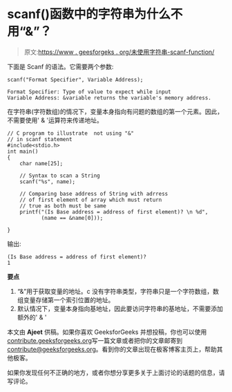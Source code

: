 # scanf()函数中的字符串为什么不用“&”？

> 原文:[https://www . geesforgeks . org/未使用字符串-scanf-function/](https://www.geeksforgeeks.org/not-used-strings-scanf-function/)

下面是 Scanf 的语法。它需要两个参数:

```
scanf("Format Specifier", Variable Address);

Format Specifier: Type of value to expect while input
Variable Address: &variable returns the variable's memory address.

```

在字符串(字符数组)的情况下，变量本身指向有问题的数组的第一个元素。因此，不需要使用' & '运算符来传递地址。

```
// C program to illustrate  not using "&"
// in scanf statement
#include<stdio.h>
int main()
{
    char name[25];

    // Syntax to scan a String
    scanf("%s", name);

    // Comparing base address of String with adrress
    // of first element of array which must return
    // true as both must be same
    printf("(Is Base address = address of first element)? \n %d",
           (name == &name[0]));

}
```

输出:

```
(Is Base address = address of first element)?
1

```

**要点**

1.  “&”用于获取变量的地址。c 没有字符串类型，字符串只是一个字符数组，数组变量存储第一个索引位置的地址。
2.  默认情况下，变量本身指向基地址，因此要访问字符串的基地址，不需要添加额外的' & '

本文由 **Ajeet** 供稿。如果你喜欢 GeeksforGeeks 并想投稿，你也可以使用[contribute.geeksforgeeks.org](http://contribute.geeksforgeeks.org)写一篇文章或者把你的文章邮寄到 contribute@geeksforgeeks.org。看到你的文章出现在极客博客主页上，帮助其他极客。

如果你发现任何不正确的地方，或者你想分享更多关于上面讨论的话题的信息，请写评论。